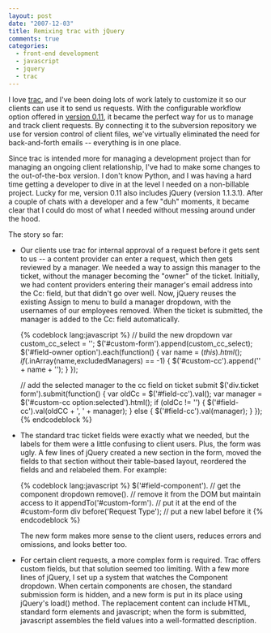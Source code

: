 ```yaml
---
layout: post
date: "2007-12-03"
title: Remixing trac with jQuery
comments: true
categories:
  - front-end development
  - javascript
  - jquery
  - trac
---
```


I love <a href="http://trac.edgewall.org/">trac</a>, and I've been doing lots of work lately to customize it so our clients can use it to send us requests. With the configurable workflow option offered in <a href="http://trac.edgewall.org/milestone/0.11">version 0.11</a>, it became the perfect way for us to manage and track client requests. By connecting it to the subversion repository we use for version control of client files, we've virtually eliminated the need for back-and-forth emails -- everything is in one place.

Since trac is intended more for managing a development project than for managing an ongoing client relationship, I've had to make some changes to the out-of-the-box version. I don't know Python, and I was having a hard time getting a developer to dive in at the level I needed on a non-billable project. Lucky for me, version 0.11 also includes jQuery (version 1.1.3.1). After a couple of chats with a developer and a few "duh" moments, it became clear that I could do most of what I needed without messing around under the hood.

The story so far:

<ul>
<li>Our clients use trac for internal approval of a request before it gets sent to us -- a content provider can enter a request, which then gets reviewed by a manager. We needed a way to assign this manager to the ticket, without the manager becoming the "owner" of the ticket. Initially, we had content providers entering their manager's email address into the Cc: field, but that didn't go over well. Now, jQuery reuses the existing Assign to menu to build a manager dropdown, with the usernames of our employees removed. When the ticket is submitted, the manager is added to the Cc: field automatically.

{% codeblock lang:javascript %}
// build the new dropdown
var custom_cc_select = '';
$('#custom-form').append(custom_cc_select);
$('#field-owner option').each(function() {
  var name = $(this).html();
  if ($.inArray(name,excludedManagers) == -1) {
    $('#custom-cc').append('' + name + '');
  }
});

// add the selected manager to the cc field on ticket submit
$('div.ticket form').submit(function() {
  var oldCc = $('#field-cc').val();
  var manager = $('#custom-cc option:selected').html();
  if (oldCc != '') { $('#field-cc').val(oldCC + ', ' + manager); }
  else { $('#field-cc').val(manager); }
});
{% endcodeblock %}

</li>

<li>The standard trac ticket fields were exactly what we needed, but the labels for them were a little confusing to client users. Plus, the form was ugly. A few lines of jQuery created a new section in the form, moved the fields to that section without their table-based layout, reordered the fields and and relabeled them. For example:

{% codeblock lang:javascript %}
$('#field-component'). // get the component dropdown
remove(). // remove it from the DOM but maintain access to it
appendTo('#custom-form'). // put it at the end of the #custom-form div
before('Request Type'); // put a new label before it
{% endcodeblock %}

The new form makes more sense to the client users, reduces errors and omissions, and looks better too.</li>

<li>For certain client requests, a more complex form is required. Trac offers custom fields, but that solution seemed too limiting. With a few more lines of jQuery, I set up a system that watches the Component dropdown. When certain components are chosen, the standard submission form is hidden, and a new form is put in its place using jQuery's load() method. The replacement content can include HTML, standard form elements and javascript; when the form is submitted, javascript assembles the field values into a well-formatted description.</li>
</ul>
